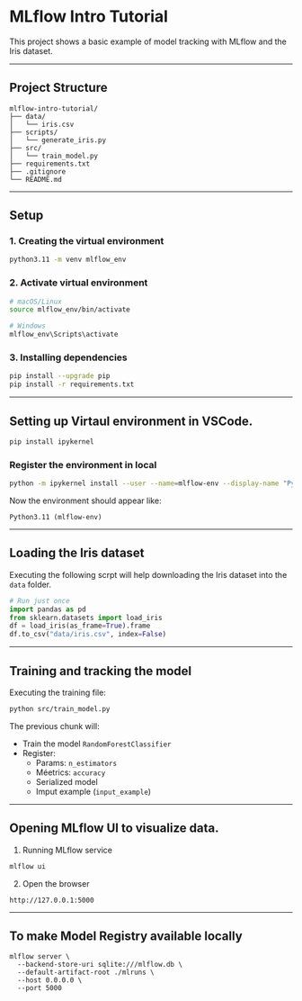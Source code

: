 # MLflow Intro Tutorial

This project shows a basic example of model tracking with MLflow and the Iris dataset.

---

## Project Structure

```
mlflow-intro-tutorial/
├── data/
│   └── iris.csv
├── scripts/
│   └── generate_iris.py
├── src/
│   └── train_model.py
├── requirements.txt
├── .gitignore
└── README.md
```

---

## Setup

### 1. Creating the virtual environment

```bash
python3.11 -m venv mlflow_env
```

### 2. Activate virtual environment

```bash
# macOS/Linux
source mlflow_env/bin/activate

# Windows
mlflow_env\Scripts\activate
```

### 3. Installing dependencies

```bash
pip install --upgrade pip
pip install -r requirements.txt
```

---


## Setting up Virtaul environment in VSCode.

```bash
pip install ipykernel
```

### Register the environment in local

```bash
python -m ipykernel install --user --name=mlflow-env --display-name "Python3.11 (mlflow-env)"
```

Now the environment should appear like:

```
Python3.11 (mlflow-env)
```


---

## Loading the Iris dataset

Executing the following scrpt will help downloading the Iris dataset into the `data` folder.

```python
# Run just once
import pandas as pd
from sklearn.datasets import load_iris
df = load_iris(as_frame=True).frame
df.to_csv("data/iris.csv", index=False)
```

---

## Training and tracking the model

Executing the training file:

```bash
python src/train_model.py
```

The previous chunk will:
- Train the model `RandomForestClassifier`
- Register:
  - Params: `n_estimators`
  - Méetrics: `accuracy`
  - Serialized model
  - Imput example (`input_example`)

---

## Opening MLflow UI to visualize data.

1. Running MLflow service

```bash
mlflow ui
```

2. Open the browser

```
http://127.0.0.1:5000
```

---

## To make Model Registry available locally

```
mlflow server \
  --backend-store-uri sqlite:///mlflow.db \
  --default-artifact-root ./mlruns \
  --host 0.0.0.0 \
  --port 5000
```